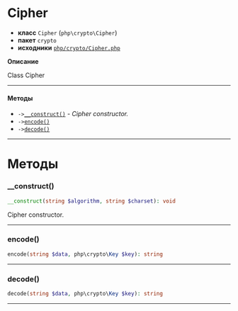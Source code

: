 # Cipher

- **класс** `Cipher` (`php\crypto\Cipher`)
- **пакет** `crypto`
- **исходники** [`php/crypto/Cipher.php`](./src/main/resources/JPHP-INF/sdk/php/crypto/Cipher.php)

**Описание**

Class Cipher

---

#### Методы

- `->`[`__construct()`](#method-__construct) - _Cipher constructor._
- `->`[`encode()`](#method-encode)
- `->`[`decode()`](#method-decode)

---
# Методы

<a name="method-__construct"></a>

### __construct()
```php
__construct(string $algorithm, string $charset): void
```
Cipher constructor.

---

<a name="method-encode"></a>

### encode()
```php
encode(string $data, php\crypto\Key $key): string
```

---

<a name="method-decode"></a>

### decode()
```php
decode(string $data, php\crypto\Key $key): string
```

---
